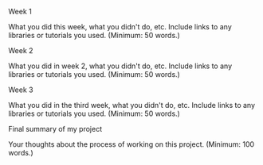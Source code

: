 Week 1

What you did this week, what you didn't do, etc. Include links to any libraries or tutorials you used. (Minimum: 50 words.)

Week 2

What you did in week 2, what you didn't do, etc. Include links to any libraries or tutorials you used. (Minimum: 50 words.)

Week 3

What you did in the third week, what you didn't do, etc. Include links to any libraries or tutorials you used. (Minimum: 50 words.)

Final summary of my project

Your thoughts about the process of working on this project. (Minimum: 100 words.)
